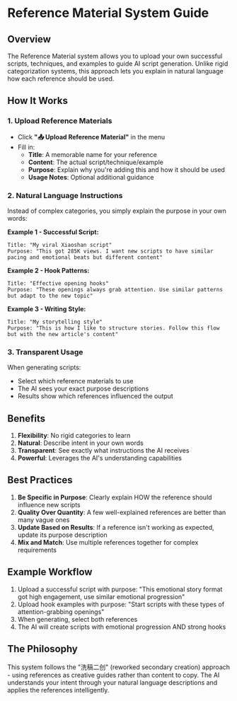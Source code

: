 # Reference Material System Guide

## Overview
The Reference Material system allows you to upload your own successful scripts, techniques, and examples to guide AI script generation. Unlike rigid categorization systems, this approach lets you explain in natural language how each reference should be used.

## How It Works

### 1. Upload Reference Materials
- Click **"📤 Upload Reference Material"** in the menu
- Fill in:
  - **Title**: A memorable name for your reference
  - **Content**: The actual script/technique/example
  - **Purpose**: Explain why you're adding this and how it should be used
  - **Usage Notes**: Optional additional guidance

### 2. Natural Language Instructions
Instead of complex categories, you simply explain the purpose in your own words:

**Example 1 - Successful Script:**
```
Title: "My viral Xiaoshan script"
Purpose: "This got 285K views. I want new scripts to have similar pacing and emotional beats but different content"
```

**Example 2 - Hook Patterns:**
```
Title: "Effective opening hooks"
Purpose: "These openings always grab attention. Use similar patterns but adapt to the new topic"
```

**Example 3 - Writing Style:**
```
Title: "My storytelling style"
Purpose: "This is how I like to structure stories. Follow this flow but with the new article's content"
```

### 3. Transparent Usage
When generating scripts:
- Select which reference materials to use
- The AI sees your exact purpose descriptions
- Results show which references influenced the output

## Benefits

1. **Flexibility**: No rigid categories to learn
2. **Natural**: Describe intent in your own words
3. **Transparent**: See exactly what instructions the AI receives
4. **Powerful**: Leverages the AI's understanding capabilities

## Best Practices

1. **Be Specific in Purpose**: Clearly explain HOW the reference should influence new scripts
2. **Quality Over Quantity**: A few well-explained references are better than many vague ones
3. **Update Based on Results**: If a reference isn't working as expected, update its purpose description
4. **Mix and Match**: Use multiple references together for complex requirements

## Example Workflow

1. Upload a successful script with purpose: "This emotional story format got high engagement, use similar emotional progression"
2. Upload hook examples with purpose: "Start scripts with these types of attention-grabbing openings"
3. When generating, select both references
4. The AI will create scripts with emotional progression AND strong hooks

## The Philosophy

This system follows the "洗稿二创" (reworked secondary creation) approach - using references as creative guides rather than content to copy. The AI understands your intent through your natural language descriptions and applies the references intelligently.
